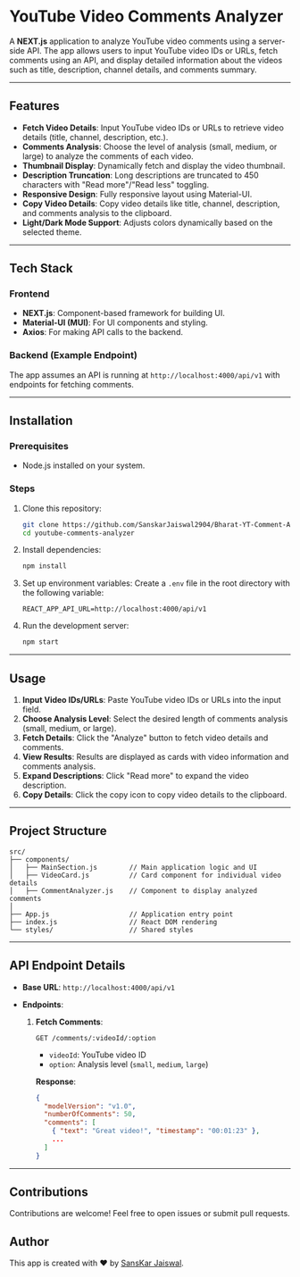 # YouTube Video Comments Analyzer

A **NEXT.js** application to analyze YouTube video comments using a server-side API. The app allows users to input YouTube video IDs or URLs, fetch comments using an API, and display detailed information about the videos such as title, description, channel details, and comments summary.

---

## Features

- **Fetch Video Details**: Input YouTube video IDs or URLs to retrieve video details (title, channel, description, etc.).
- **Comments Analysis**: Choose the level of analysis (small, medium, or large) to analyze the comments of each video.
- **Thumbnail Display**: Dynamically fetch and display the video thumbnail.
- **Description Truncation**: Long descriptions are truncated to 450 characters with "Read more"/"Read less" toggling.
- **Responsive Design**: Fully responsive layout using Material-UI.
- **Copy Video Details**: Copy video details like title, channel, description, and comments analysis to the clipboard.
- **Light/Dark Mode Support**: Adjusts colors dynamically based on the selected theme.

---

## Tech Stack

### Frontend
- **NEXT.js**: Component-based framework for building UI.
- **Material-UI (MUI)**: For UI components and styling.
- **Axios**: For making API calls to the backend.

### Backend (Example Endpoint)
The app assumes an API is running at `http://localhost:4000/api/v1` with endpoints for fetching comments.

---

## Installation

### Prerequisites
- Node.js installed on your system.

### Steps
1. Clone this repository:
   ```bash
   git clone https://github.com/SanskarJaiswal2904/Bharat-YT-Comment-Analyzer
   cd youtube-comments-analyzer
   ```

2. Install dependencies:
   ```bash
   npm install
   ```

3. Set up environment variables:
   Create a `.env` file in the root directory with the following variable:
   ```env
   REACT_APP_API_URL=http://localhost:4000/api/v1
   ```

4. Run the development server:
   ```bash
   npm start
   ```

---

## Usage

1. **Input Video IDs/URLs**: Paste YouTube video IDs or URLs into the input field.
2. **Choose Analysis Level**: Select the desired length of comments analysis (small, medium, or large).
3. **Fetch Details**: Click the "Analyze" button to fetch video details and comments.
4. **View Results**: Results are displayed as cards with video information and comments analysis.
5. **Expand Descriptions**: Click "Read more" to expand the video description.
6. **Copy Details**: Click the copy icon to copy video details to the clipboard.

---

## Project Structure

```plaintext
src/
├── components/
│   ├── MainSection.js        // Main application logic and UI
│   ├── VideoCard.js          // Card component for individual video details
│   ├── CommentAnalyzer.js    // Component to display analyzed comments
│
├── App.js                    // Application entry point
├── index.js                  // React DOM rendering
└── styles/                   // Shared styles
```

---

## API Endpoint Details

- **Base URL**: `http://localhost:4000/api/v1`

- **Endpoints**:
  1. **Fetch Comments**:
     ```http
     GET /comments/:videoId/:option
     ```
     - `videoId`: YouTube video ID
     - `option`: Analysis level (`small`, `medium`, `large`)

     **Response**:
     ```json
     {
       "modelVersion": "v1.0",
       "numberOfComments": 50,
       "comments": [
         { "text": "Great video!", "timestamp": "00:01:23" },
         ...
       ]
     }
     ```

---

## Contributions

Contributions are welcome! Feel free to open issues or submit pull requests.

## Author
This app is created with ❤ by [SansKar Jaiswal](https://sanskarjaiswal2904.github.io/Sanskar-Website/index.html).